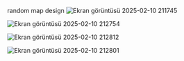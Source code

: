 random map design
![Ekran görüntüsü 2025-02-10 211745](https://github.com/user-attachments/assets/f069bb8f-85cd-4cf5-883c-1d196c5b58cf)






![Ekran görüntüsü 2025-02-10 212754](https://github.com/user-attachments/assets/85d2b825-23d8-4492-a5b6-cbbd689e7106)






![Ekran görüntüsü 2025-02-10 212812](https://github.com/user-attachments/assets/646f8bc6-b374-49cd-973b-15042aeaf7cc)




![Ekran görüntüsü 2025-02-10 212801](https://github.com/user-attachments/assets/b93b3114-2eea-4245-b7ca-3a412b15535e)
